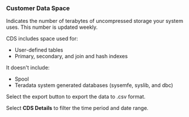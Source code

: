 ### Customer Data Space

Indicates the number of terabytes of uncompressed storage your system uses. This number is updated weekly.

CDS includes space used for:
- User-defined tables
- Primary, secondary, and join and hash indexes

It doesn't include:
- Spool
- Teradata system generated databases (sysemfe, syslib, and dbc)

Select the export button to export the data to .csv format.

Select **CDS Details** to filter the time period and date range.